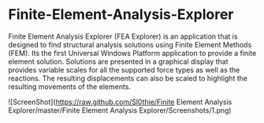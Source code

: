 # Finite-Element-Analysis-Explorer

Finite Element Analysis Explorer (FEA Explorer) is an application that is designed to find structural analysis solutions using Finite Element Methods (FEM). 
Its the first Universal Windows Platform application to provide a finite element solution. 
Solutions are presented in a graphical display that provides variable scales for all the supported force types as well as the reactions. 
The resulting displacements can also be scaled to highlight the resulting movements of the elements.

![ScreenShot](https://raw.github.com/Sl0thie/Finite Element Analysis Explorer/master/Finite Element Analysis Explorer/Screenshots/1.png)

